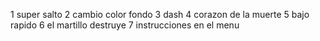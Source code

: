 1 super salto
2 cambio color fondo
3 dash
4 corazon de la muerte
5 bajo rapido 
6 el martillo destruye
7 instrucciones en el menu
